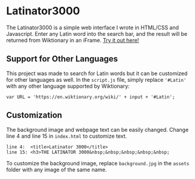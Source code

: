 # Latinator3000
The Latinator3000 is a simple web interface I wrote in HTML/CSS and Javascript.
Enter any Latin word into the search bar, and the result will be returned from Wiktionary in an iFrame.
[Try it out here!]( https://perpetualpanda.github.io/Latinator3000/)

## Support for Other Languages
This project was made to search for Latin words but it can be customized for other languages as well.
In the `script.js` file, simply replace `'#Latin'` with any other language supported by Wiktionary:

`var URL = 'https://en.wiktionary.org/wiki/' + input + '#Latin';`

## Customization
The background image and webpage text can be easily changed.
Change line 4 and line 15 in ```index.html``` to customize text.

```
line 4:  <title>Latinator 3000</title>
line 15: <h3>THE LATINATOR 3000&nbsp;&nbsp;&nbsp;&nbsp;&nbsp;
```
To customize the background image, replace `background.jpg` in the `assets` folder with any image of the same name.

